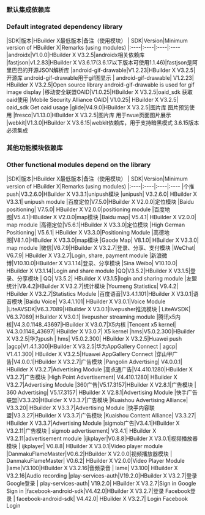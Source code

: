 
### 默认集成依赖库
### Default integrated dependency library

|SDK|版本|HBuilder X最低版本|备注（使用模块）
| SDK|Version|Minimum version of HBuilder X|Remarks (using modules)
|:----|:----|:----|:----
|androidx|V1.0.0|HBuilder X V3.2.5|androidx相关依赖库
|fastjson|v1.2.83|HBuilder X V3.6.17(3.6.17以下版本可使用1.1.46)|fastjson是阿里巴巴的开源JSON解析库
|android-gif-drawable|V1.2.23|HBuilder X V3.2.5|开源库 android-gif-drawable用于gif图显示
| android-gif-drawable| V1.2.23| HBuilder X V3.2.5|Open source library android-gif-drawable is used for gif image display
|移动安全联盟OAID|V1.0.25|HBuilder X V3.2.5|oaid_sdk 获取oaid使用
|Mobile Security Alliance OAID| V1.0.25| HBuilder X V3.2.5| oaid_sdk Get oaid usage
|glide|V4.9.0|HBuilder X V3.2.5|图片库 图片预览使用
|fresco|V1.13.0|HBuilder X V3.2.5|图片库 用于nvue页面图片展示
|webkit|V1.3.0|HBuilder X V3.6.15|webkit依赖库，用于支持暗黑模式  3.6.15版本必须集成


### 其他功能模块依赖库
### Other functional modules depend on the library

|SDK|版本|HBuilder X最低版本|备注（使用模块）
| SDK|Version|Minimum version of HBuilder X|Remarks (using modules)
|:----|:----|:----|:----
|个推push|V3.2.6.0|HBuilder X V3.3.1|unipush模块
|unipush| V3.2.6.0| HBuilder X V3.3.1| unipush module
|百度定位|V7.5.0|HBuilder X V2.0.0|定位模块
|Baidu positioning| V7.5.0| HBuilder X V2.0.0|positioning module
|百度地图|V5.4.1|HBuilder X V2.0.0|map模块
|Baidu map| V5.4.1| HBuilder X V2.0.0| map module
|高德定位|V5.6.1|HBuilder X V3.3.0|定位模块
|High German Positioning| V5.6.1| HBuilder X V3.3.0|Positioning Module
|高德地图|V8.1.0|HBuilder X V3.3.0|map模块
|Gaode Map| V8.1.0| HBuilder X V3.3.0| map module
|微信|V6.7.9|HBuilder X V3.2.7|登录、分享、支付模块
|WeChat| V6.7.9| HBuilder X V3.2.7|Login, share, payment module
|新浪微博|V10.10.0|HBuilder X V3.1.14|登录、分享模块
|Sina Weibo| V10.10.0| HBuilder X V3.1.14|Login and share module
|QQ|V3.5.2|HBuilder X V3.1.5|登录、分享模块
| QQ| V3.5.2| HBuilder X V3.1.5|login and sharing module
|友盟统计|V9.4.2|HBuilder X V3.2.7|统计模块
|Youmeng Statistics| V9.4.2| HBuilder X V3.2.7|Statistics Module
|百度语音|V3.4.1.101|HBuilder X V3.0.1|语音模块
|Baidu Voice| V3.4.1.101| HBuilder X V3.0.1|Voice Module
|LiteAVSDK|V6.3.7089|HBuilder X V3.0.1|livepusher推流模块
| LiteAVSDK| V6.3.7089| HBuilder X V3.0.1| livepusher streaming module
|腾讯x5内核|V4.3.0.1148_43697|HBuilder X V3.0.7|X5内核
|Tencent x5 kernel| V4.3.0.1148_43697| HBuilder X V3.0.7| X5 kernel
|hms|V5.0.2.300|HBuilder X V3.2.5|华为push
| hms| V5.0.2.300| HBuilder X V3.2.5|Huawei push
|agcp|V1.4.1.300|HBuilder X V3.2.5|华为AppGallery Connect
| agcp| V1.4.1.300| HBuilder X V3.2.5|Huawei AppGallery Connect
|穿山甲广告|V4.0.0.1|HBuilder X V3.2.7|广告模块
|Pangolin Advertising| V4.0.0.1| HBuilder X V3.2.7|Advertising Module
|高点通广告|V4.410.1280|HBuilder X V3.2.7|广告模块
|High Point Advertisement| V4.410.1280| HBuilder X V3.2.7|Advertising Module
|360广告|V5.17.3157|HBuilder X V2.8.1|广告模块
| 360 Advertising| V5.17.3157| HBuilder X V2.8.1|Advertising Module
|快手广告联盟|V3.3.20|HBuilder X V3.3.7|广告模块
|Kuaishou Advertising Alliance| V3.3.20| HBuilder X V3.3.7|Advertising Module
|快手内容联盟|V3.3.27|HBuilder X V3.3.7|广告模块
|Kuaishou Content Alliance| V3.3.27| HBuilder X V3.3.7|Advertising Module
|sigmob广告|V3.4.1|HBuilder X V3.2.11|广告模块
| sigmob advertisement| V3.4.1| HBuilder X V3.2.11|advertisement module
|ijkplayer|V0.8.8|HBuilder X V3.0.1|视频播放器模块
| ijkplayer| V0.8.8| HBuilder X V3.0.1|Video player module
|DanmakuFlameMaster|V0.6.2|HBuilder X V2.0.0|视频播放器模块
| DanmakuFlameMaster| V0.6.2| HBuilder X V2.0.0|Video Player Module
|lame|V3.100|HBuilder X V3.2.16|音频录音
| lame| V3.100| HBuilder X V3.2.16|Audio recording
|play-services-auth|V19.2.0|HBuilder X V3.2.7|登录 Google登录
| play-services-auth| V19.2.0| HBuilder X V3.2.7|Sign in Google Sign in
|facebook-android-sdk|V4.42.0|HBuilder X V3.2.7|登录 Facebook登录
| facebook-android-sdk| V4.42.0| HBuilder X V3.2.7| Login Facebook Login